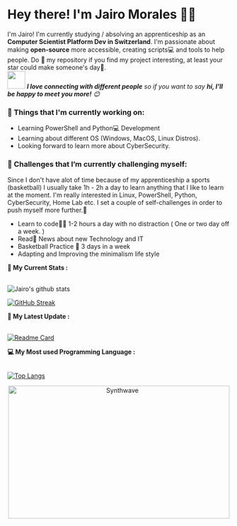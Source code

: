 <!-- Greeting -->
# Hey there! I'm Jairo Morales :wave::smiley:

<!--Introduction -->
I'm Jairo! I'm currently studying / absolving an apprenticeship as an **Computer Scientist Platform Dev in Switzerland**. I'm passionate about making **open-source** more accessible, creating scripts:computer: and tools to help people. Do :star2: my repository if you find my project interesting, at least your star could make someone's day:pray:.
<br>
<img src="https://media.giphy.com/media/LnQjpWaON8nhr21vNW/giphy.gif" width="40"> <em><b>I love connecting with different people</b> so if you want to say <b>hi, I'll be happy to meet you more!</b> :blush:</em>

### 💼  Things that I'm currently working on: 
* Learning PowerShell and Python:computer: Development
* Learning about different OS (Windows, MacOS, Linux Distros).
* Looking forward to learn more about CyberSecurity.

### 🌱 Challenges that I’m currently challenging myself:
Since I don't have alot of time because of my apprenticeship a sports (basketball) I usually take 1h - 2h a day to learn anything that I like to learn at the moment. I'm really interested in Linux, PowerShell, Python, CyberSecurity, Home Lab etc. I set a couple of self-challenges in order to push myself more further.🏃

* Learn to code:man_technologist: 1-2 hours a day with no distraction ( One or two day off a week. ) 
* Read:newspaper: News about new Technology and IT
* Basketball Practice 🏀 3 days in a week
* Adapting and Improving the minimalism life style

<!---
Icky17/Icky17 is a ✨ special ✨ repository because its `README.md` (this file) appears on your GitHub profile.
You can click the Preview link to take a look at your changes.
--->

<strong>📰 My Current Stats :</strong><br><br>

![Jairo's github stats](https://github-readme-stats.vercel.app/api?username=Icky17&show_icons=true&theme=synthwave)

[![GitHub Streak](https://github-readme-streak-stats.herokuapp.com?user=Icky17&theme=synthwave&date_format=M%20j%5B%2C%20Y%5D)](https://git.io/streak-stats)


<strong>🚀 My Latest Update :</strong><br><br>

[![Readme Card](https://github-readme-stats.vercel.app/api/pin/?username=Icky17&repo=Icky17&theme=synthwave)](https://github.com/Icky17/github-readme-stats)


<strong> 💻 My Most used Programming Language :</strong><br><br>

[![Top Langs](https://github-readme-stats.vercel.app/api/top-langs/?username=Icky17&layout=compact)](https://github.com/Icky17/github-readme-stats)

<p align="center"><img src="https://thumbs.gfycat.com/GoodnaturedFondGaur-size_restricted.gif" alt="Synthwave" height="300" width="500"></p>
